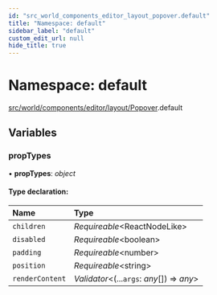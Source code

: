 ```yaml
---
id: "src_world_components_editor_layout_popover.default"
title: "Namespace: default"
sidebar_label: "default"
custom_edit_url: null
hide_title: true
---
```


# Namespace: default

[src/world/components/editor/layout/Popover](src_world_components_editor_layout_popover.md).default

## Variables

### propTypes

• **propTypes**: *object*

#### Type declaration:

Name | Type |
:------ | :------ |
`children` | *Requireable*<ReactNodeLike\> |
`disabled` | *Requireable*<boolean\> |
`padding` | *Requireable*<number\> |
`position` | *Requireable*<string\> |
`renderContent` | *Validator*<(...`args`: *any*[]) => *any*\> |
